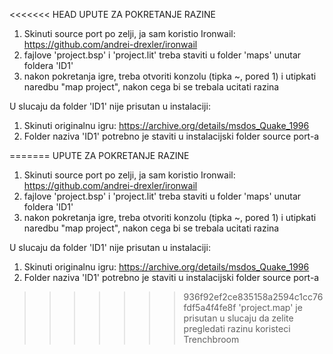 <<<<<<< HEAD
UPUTE ZA POKRETANJE RAZINE

1. Skinuti source port po zelji, ja sam koristio Ironwail: https://github.com/andrei-drexler/ironwail
2. fajlove 'project.bsp' i 'project.lit' treba staviti u folder 'maps' unutar foldera 'ID1'
3. nakon pokretanja igre, treba otvoriti konzolu (tipka ~, pored 1) i utipkati naredbu "map project", nakon cega bi se trebala ucitati razina

U slucaju da folder 'ID1' nije prisutan u instalaciji:
1. Skinuti originalnu igru: https://archive.org/details/msdos_Quake_1996
2. Folder naziva 'ID1' potrebno je staviti u instalacijski folder source port-a

=======
UPUTE ZA POKRETANJE RAZINE

1. Skinuti source port po zelji, ja sam koristio Ironwail: https://github.com/andrei-drexler/ironwail
2. fajlove 'project.bsp' i 'project.lit' treba staviti u folder 'maps' unutar foldera 'ID1'
3. nakon pokretanja igre, treba otvoriti konzolu (tipka ~, pored 1) i utipkati naredbu "map project", nakon cega bi se trebala ucitati razina

U slucaju da folder 'ID1' nije prisutan u instalaciji:
1. Skinuti originalnu igru: https://archive.org/details/msdos_Quake_1996
2. Folder naziva 'ID1' potrebno je staviti u instalacijski folder source port-a

>>>>>>> 936f92ef2ce835158a2594c1cc76fdf5a4f4fe8f
'project.map' je prisutan u slucaju da zelite pregledati razinu koristeci Trenchbroom